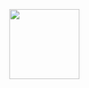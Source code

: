 <a href="https://eager.io/app/[ appId ]/install?source=button">
  <img src="https://install.eager.io/install-button.png" border="0" width="126">
</a>
